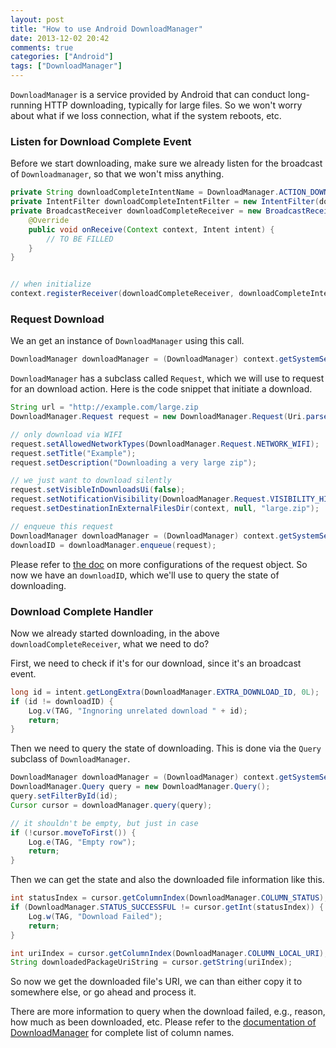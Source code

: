 ```yaml
---
layout: post
title: "How to use Android DownloadManager"
date: 2013-12-02 20:42
comments: true
categories: ["Android"]
tags: ["DownloadManager"]
---
```


`DownloadManager` is a service provided by Android that can conduct long-running
HTTP downloading, typically for large files. So we won't worry about what if we
loss connection, what if the system reboots, etc.

<!--more-->

### Listen for Download Complete Event
Before we start downloading, make sure we already listen for the broadcast of
`Downloadmanager`, so that we won't miss anything.

```java
private String downloadCompleteIntentName = DownloadManager.ACTION_DOWNLOAD_COMPLETE;
private IntentFilter downloadCompleteIntentFilter = new IntentFilter(downloadCompleteIntentName);
private BroadcastReceiver downloadCompleteReceiver = new BroadcastReceiver() {
    @Override
    public void onReceive(Context context, Intent intent) {
        // TO BE FILLED
    }
}


// when initialize
context.registerReceiver(downloadCompleteReceiver, downloadCompleteIntentFilter);
```

### Request Download

We an get an instance of `DownloadManager` using this call.

```java
DownloadManager downloadManager = (DownloadManager) context.getSystemService(Context.DOWNLOAD_SERVICE);
```

`DownloadManager` has a subclass called `Request`, which we will use to request
for an download action. Here is the code snippet that initiate a download.

```java
String url = "http://example.com/large.zip
DownloadManager.Request request = new DownloadManager.Request(Uri.parse(url));

// only download via WIFI
request.setAllowedNetworkTypes(DownloadManager.Request.NETWORK_WIFI);
request.setTitle("Example");
request.setDescription("Downloading a very large zip");

// we just want to download silently
request.setVisibleInDownloadsUi(false);
request.setNotificationVisibility(DownloadManager.Request.VISIBILITY_HIDDEN);
request.setDestinationInExternalFilesDir(context, null, "large.zip");

// enqueue this request
DownloadManager downloadManager = (DownloadManager) context.getSystemService(Context.DOWNLOAD_SERVICE);
downloadID = downloadManager.enqueue(request);
```

Please refer to [the doc][doc] on more configurations of the request object. So
now we have an `downloadID`, which we'll use to query the state of downloading.

### Download Complete Handler

Now we already started downloading, in the above `downloadCompleteReceiver`,
what we need to do?

First, we need to check if it's for our download, since it's an broadcast event.

```java
long id = intent.getLongExtra(DownloadManager.EXTRA_DOWNLOAD_ID, 0L);
if (id != downloadID) {
    Log.v(TAG, "Ingnoring unrelated download " + id);
    return;
}
```

Then we need to query the state of downloading. This is done via the `Query`
subclass of `DownloadManager`.

```java
DownloadManager downloadManager = (DownloadManager) context.getSystemService(Context.DOWNLOAD_SERVICE);
DownloadManager.Query query = new DownloadManager.Query();
query.setFilterById(id);
Cursor cursor = downloadManager.query(query);

// it shouldn't be empty, but just in case
if (!cursor.moveToFirst()) {
    Log.e(TAG, "Empty row");
    return;
}
```

Then we can get the state and also the downloaded file information like this.

```java
int statusIndex = cursor.getColumnIndex(DownloadManager.COLUMN_STATUS);
if (DownloadManager.STATUS_SUCCESSFUL != cursor.getInt(statusIndex)) {
    Log.w(TAG, "Download Failed");
    return;
}

int uriIndex = cursor.getColumnIndex(DownloadManager.COLUMN_LOCAL_URI);
String downloadedPackageUriString = cursor.getString(uriIndex);
```

So now we get the downloaded file's URI, we can than either copy it to somewhere
else, or go ahead and process it.

There are more information to query when the download failed, e.g., reason, how
much as been downloaded, etc. Please refer to the 
[documentation of DownloadManager][dm] for complete list of column names.

[doc]: http://developer.android.com/reference/android/app/DownloadManager.Request.html
[dm]: http://developer.android.com/reference/android/app/DownloadManager.html
